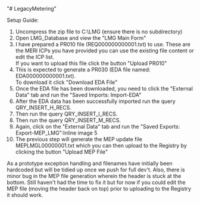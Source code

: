 "# LegacyMetering" 

Setup Guide:

1. Uncompress the zip file to C:\LMG (ensure there is no subdirectory)
2. Open  LMG_Database and view the "LMG Main Form"
3. I have prepared a PR010 file (REQ000000000001.txt) to use. These are the MERI ICPs you have provided you can use the existing file content or edit the ICP list.  
If you want to upload this file click the button "Upload PR010"
4. This is expected to generate a PR030 (EDA file named: EDA000000000001.txt).  
To download it click "Download EDA File"
5. Once the EDA file has been downloaded, you need to click the "External Data" tab and run the "Saved Imports: Import-EDA"
6. After the EDA data has been successfully imported run the query QRY_INSERT_H_RECS.
8. Then run the query QRY_INSERT_I_RECS.
9. Then run the query QRY_INSERT_M_RECS.
10. Again, click on the "External Data" tab and run the "Saved Exports: Export-MEP_LMG":Inline image 5
11. The previous step will generate the MEP update file MEPLMGL00000001.txt which you can then upload to the Registry by clicking the button "Upload MEP File"

As a prototype exception handling and filenames have initially been hardcoded but will be tidied up once we push for full dev't.
Also, there is minor bug in the MEP file generation wherein the header is stuck at the bottom.  Still haven't had the time to fix it but for now if you could edit the MEP file (moving the header back on top) prior to uploading to the Registry it should work.
